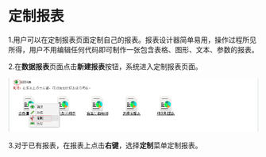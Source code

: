 # 定制报表

1.用户可以在定制报表页面定制自己的报表。报表设计器简单易用，操作过程所见所得，用户不用编辑任何代码即可制作一张包含表格、图形、文本、参数的报表。

2.在**数据报表**页面点击**新建报表**按钮，系统进入定制报表页面。

![](/assets/import43.png)

3.对于已有报表，在报表上点击**右键**，选择**定制**菜单定制报表。

